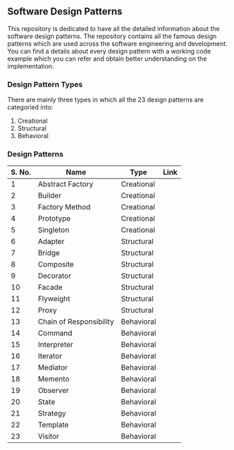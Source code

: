 ## Software Design Patterns

This repository is dedicated to have all the detailed information about the software design patterns. The repository contains all the famous design patterns which are used across the software engineering and development. You can find a details about every design pattern with a working code example which you can refer and obtain better understanding on the implementation.

### Design Pattern Types
There are mainly three types in which all the 23 design patterns are categoried into:
1. Creational
2. Structural
3. Behavioral

### Design Patterns
| S. No. | Name | Type | Link |
| --- | --- | --- | --- |
| 1 | Abstract Factory | Creational | |
| 2 | Builder | Creational | |
| 3 | Factory Method | Creational | |
| 4 | Prototype | Creational | |
| 5 | Singleton | Creational | |
| 6 | Adapter | Structural | |
| 7 | Bridge | Structural | |
| 8 | Composite | Structural | |
| 9 | Decorator | Structural | |
| 10 | Facade | Structural | |
| 11 | Flyweight | Structural | |
| 12 | Proxy | Structural | |
| 13 | Chain of Responsibility | Behavioral | |
| 14 | Command | Behavioral | |
| 15 | Interpreter | Behavioral | |
| 16 | Iterator | Behavioral | |
| 17 | Mediator | Behavioral | |
| 18 | Memento | Behavioral | |
| 19 | Observer | Behavioral | |
| 20 | State | Behavioral | |
| 21 | Strategy | Behavioral | |
| 22 | Template | Behavioral | |
| 23 | Visitor | Behavioral | |
